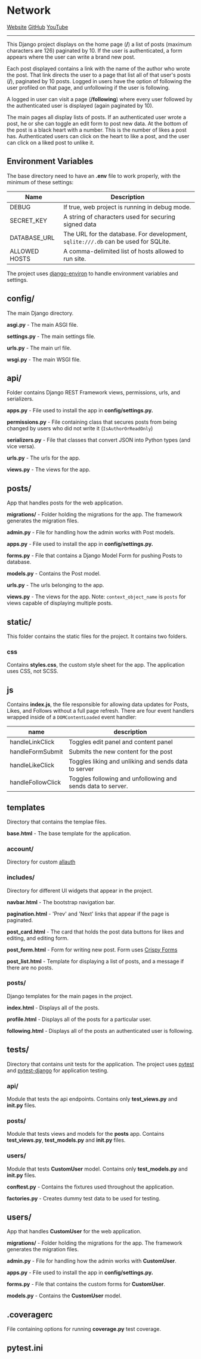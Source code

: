 # Network

[Website](#)
[GitHub](#)
[YouTube](#)

---

This Django project displays on the home page (**/**) a list of posts (maximum characters are 126) paginated by 10. If the user is authenticated, a form appears where the user can write a brand new post.

Each post displayed contains a link with the name of the author who wrote the post. That link directs the user to a page that list all of that user's posts (**/<username>**), paginated by 10 posts. Logged in users have the option of following the user profiled on that page, and unfollowing if the user is following.

A logged in user can visit a page (**/following**) where every user followed by the authenticated user is displayed (again paginated by 10).

The main pages all display lists of posts. If an authenticated user wrote a post, he or she can toggle an edit form to post new data. At the bottom of the post is a black heart with a number. This is the number of likes a post has. Authenticated users can click on the heart to like a post, and the user can click on a liked post to unlike it.

## Environment Variables

The base directory need to have an **.env** file to work properly, with the minimum of these settings:

| Name | Description |
|------| ------------|
|DEBUG | If true, web project is running in debug mode.
|SECRET_KEY| A string of characters used for securing signed data|
|DATABASE_URL| The URL for the database. For development, `sqlite:///.db` can be used for SQLite.
|ALLOWED HOSTS|A comma-delimited list of hosts allowed to run site.

The project uses [django-environ](https://django-environ.readthedocs.io/en/latest/) to handle environment variables and settings.

## config/

The main Django directory.

**asgi.py** - The main ASGI file.

**settings.py** - The main settings file.

**urls.py** - The main url file.

**wsgi.py** - The main WSGI file.

## api/

Folder contains Django REST Framework views, permissions, urls, and serializers.

**apps.py** - File used to install the app in **config/settings.py.**

**permissions.py** - File containing class that secures posts from being changed by users who
did not write it (`IsAuthorOrReadOnly`)

**serializers.py** - File that classes that convert JSON into Python types (and vice versa).

**urls.py** - The urls for the app.

**views.py** - The views for the app.

## posts/

App that handles posts for the web application.

**migrations/** - Folder holding the migrations for the app. The framework generates the migration files.

**admin.py** - File for handling how the admin works with Post models.

**apps.py** - File used to install the app in **config/settings.py.**

**forms.py** - File that contains a Django Model Form for pushing Posts to database.

**models.py** - Contains the Post model.

**urls.py** - The urls belonging to the app.

**views.py** - The views for the app. Note: `context_object_name` is `posts` for views capable of displaying multiple posts.

## static/

This folder contains the static files for the project. It contains two folders.

### css

Contains **styles.css**, the custom style sheet for the app. The application uses CSS, not SCSS.

## js

Contains **index.js**, the file responsible for allowing data updates for Posts, Likes, and Follows without a full page refresh. There are four event handlers wrapped inside of a `DOMContentLoaded` event handler:

|name|description
|---|---|
|handleLinkClick|Toggles edit panel and content panel|
handleFormSubmit|Submits the new content for the post|
|handleLikeClick|Toggles liking and unliking and sends data to server|
handleFollowClick|Toggles following and unfollowing and sends data to server.|

## templates

Directory that contains the templae files.

**base.html** - The base template for the application.

### account/

Directory for custom [allauth](https://django-allauth.readthedocs.io/en/latest/)

### includes/

Directory for different UI widgets that appear in the project.

**navbar.html** - The bootstrap navigation bar.

**pagination.html** - 'Prev' and 'Next' links that appear if the page is paginated.

**post_card.html** - The card that holds the post data buttons for likes and editing, and editing form.

**post_form.html** - Form for writing new post. Form uses [Crispy Forms](https://django-crispy-forms.readthedocs.io/en/latest/)

**post_list.html** - Template for displaying a list of posts, and a message if there are no posts.

### posts/

Django templates for the main pages in the project.

**index.html** - Displays all of the posts.

**profile.html** - Displays all of the posts for a particular user.

**following.html** - Displays all of the posts an authenticated user is following.

## tests/

Directory that contains unit tests for the application. The project uses [pytest](https://docs.pytest.org/en/stable/) and [pytest-django](https://pytest-django.readthedocs.io/en/latest/) for application testing.

### api/
Module that tests the api endpoints. Contains only **test_views.py** and **__init__.py** files.

### posts/

Module that tests views and models for the **posts** app. Contains **test_views.py**,
**test_models.py** and **__init__.py** files.

### users/
Module that tests **CustomUser** model. Contains only **test_models.py** and **__init__.py** files.

**conftest.py** - Contains the fixtures used throughout the application.

**factories.py** - Creates dummy test data to be used for testing.

## users/

App that handles **CustomUser** for the web application.

**migrations/** - Folder holding the migrations for the app. The framework generates the migration files.

**admin.py** - File for handling how the admin works with **CustomUser**.

**apps.py** - File used to install the app in **config/settings.py.**

**forms.py** - File that contains the custom forms for **CustomUser**.

**models.py** - Contains the **CustomUser** model.

## .coveragerc

File containing options for running **coverage.py** test coverage.

## pytest.ini

